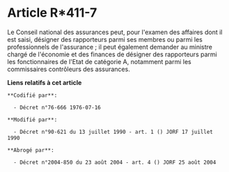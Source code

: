 # Article R*411-7

Le Conseil national des assurances peut, pour l'examen des affaires dont il est saisi, désigner des rapporteurs parmi ses
membres ou parmi les professionnels de l'assurance ; il peut également demander au ministre chargé de l'économie et des
finances de désigner des rapporteurs parmi les fonctionnaires de l'Etat de catégorie A, notamment parmi les commissaires
contrôleurs des assurances.

**Liens relatifs à cet article**

	**Codifié par**:

	  - Décret n°76-666 1976-07-16

	**Modifié par**:

	  - Décret n°90-621 du 13 juillet 1990 - art. 1 () JORF 17 juillet 1990

	**Abrogé par**:

	  - Décret n°2004-850 du 23 août 2004 - art. 4 () JORF 25 août 2004
